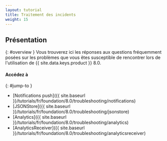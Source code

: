```yaml
---
layout: tutorial
title: Traitement des incidents
weight: 15
---
```

<!-- NLS_CHARSET=UTF-8 -->
## Présentation
{: #overview }
Vous trouverez ici les réponses aux questions fréquemment posées sur les problèmes que vous êtes susceptible de rencontrer lors de l'utilisation de {{ site.data.keys.product }} 8.0.

#### Accédez à
{: #jump-to }
* [Notifications push]({{ site.baseurl }}/tutorials/fr/foundation/8.0/troubleshooting/notifications)
* [JSONStore]({{ site.baseurl }}/tutorials/fr/foundation/8.0/troubleshooting/jsonstore)
* [Analytics]({{ site.baseurl }}/tutorials/fr/foundation/8.0/troubleshooting/analytics)
* [AnalyticsReceiver]({{ site.baseurl }}/tutorials/fr/foundation/8.0/troubleshooting/analyticsreceiver)
